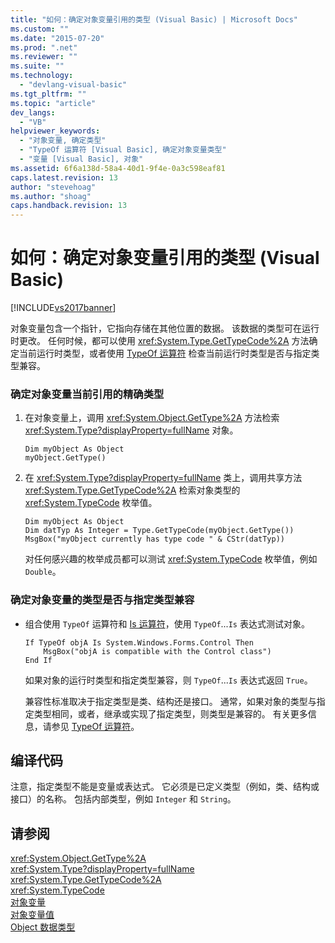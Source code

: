 ```yaml
---
title: "如何：确定对象变量引用的类型 (Visual Basic) | Microsoft Docs"
ms.custom: ""
ms.date: "2015-07-20"
ms.prod: ".net"
ms.reviewer: ""
ms.suite: ""
ms.technology: 
  - "devlang-visual-basic"
ms.tgt_pltfrm: ""
ms.topic: "article"
dev_langs: 
  - "VB"
helpviewer_keywords: 
  - "对象变量, 确定类型"
  - "TypeOf 运算符 [Visual Basic], 确定对象变量类型"
  - "变量 [Visual Basic], 对象"
ms.assetid: 6f6a138d-58a4-40d1-9f4e-0a3c598eaf81
caps.latest.revision: 13
author: "stevehoag"
ms.author: "shoag"
caps.handback.revision: 13
---
```

# 如何：确定对象变量引用的类型 (Visual Basic)
[!INCLUDE[vs2017banner](../../../../visual-basic/includes/vs2017banner.md)]

对象变量包含一个指针，它指向存储在其他位置的数据。  该数据的类型可在运行时更改。  任何时候，都可以使用 <xref:System.Type.GetTypeCode%2A> 方法确定当前运行时类型，或者使用 [TypeOf 运算符](../../../../visual-basic/language-reference/operators/typeof-operator.md) 检查当前运行时类型是否与指定类型兼容。  
  
### 确定对象变量当前引用的精确类型  
  
1.  在对象变量上，调用 <xref:System.Object.GetType%2A> 方法检索 <xref:System.Type?displayProperty=fullName> 对象。  
  
    ```  
    Dim myObject As Object  
    myObject.GetType()  
    ```  
  
2.  在 <xref:System.Type?displayProperty=fullName> 类上，调用共享方法 <xref:System.Type.GetTypeCode%2A> 检索对象类型的 <xref:System.TypeCode> 枚举值。  
  
    ```  
    Dim myObject As Object  
    Dim datTyp As Integer = Type.GetTypeCode(myObject.GetType())  
    MsgBox("myObject currently has type code " & CStr(datTyp))  
    ```  
  
     对任何感兴趣的枚举成员都可以测试 <xref:System.TypeCode> 枚举值，例如 `Double`。  
  
### 确定对象变量的类型是否与指定类型兼容  
  
-   组合使用 `TypeOf` 运算符和 [Is 运算符](../../../../visual-basic/language-reference/operators/is-operator.md)，使用 `TypeOf`...`Is` 表达式测试对象。  
  
    ```  
    If TypeOf objA Is System.Windows.Forms.Control Then  
        MsgBox("objA is compatible with the Control class")  
    End If  
    ```  
  
     如果对象的运行时类型和指定类型兼容，则 `TypeOf`...`Is` 表达式返回 `True`。  
  
     兼容性标准取决于指定类型是类、结构还是接口。  通常，如果对象的类型与指定类型相同，或者，继承或实现了指定类型，则类型是兼容的。  有关更多信息，请参见 [TypeOf 运算符](../../../../visual-basic/language-reference/operators/typeof-operator.md)。  
  
## 编译代码  
 注意，指定类型不能是变量或表达式。  它必须是已定义类型（例如，类、结构或接口）的名称。  包括内部类型，例如 `Integer` 和 `String`。  
  
## 请参阅  
 <xref:System.Object.GetType%2A>   
 <xref:System.Type?displayProperty=fullName>   
 <xref:System.Type.GetTypeCode%2A>   
 <xref:System.TypeCode>   
 [对象变量](../../../../visual-basic/programming-guide/language-features/variables/object-variables.md)   
 [对象变量值](../../../../visual-basic/programming-guide/language-features/variables/object-variable-values.md)   
 [Object 数据类型](../../../../visual-basic/language-reference/data-types/object-data-type.md)